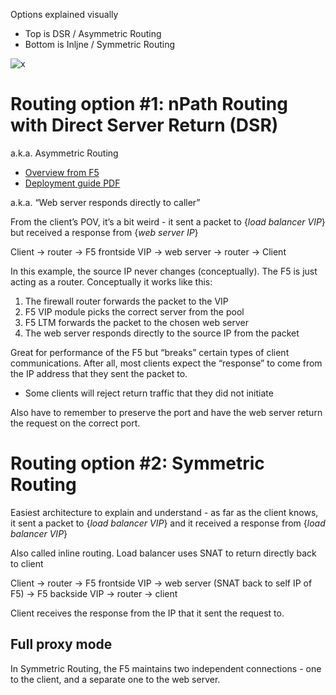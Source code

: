 Options explained visually 
- Top is DSR / Asymmetric Routing
- Bottom is Inljne / Symmetric Routing

![x](https://i.imgur.com/G5i9s9Z_d.webp?maxwidth=640&shape=thumb&fidelity=medium)

# Routing option #1: nPath Routing with Direct Server Return (DSR)

a.k.a. Asymmetric Routing

- [Overview from F5](https://www.f5.com/services/resources/deployment-guides/npath-routing-direct-server-return-big-ip-v114-ltm)
- [Deployment guide PDF](https://www.f5.com/content/dam/f5/corp/global/pdf/deployment-guides/iapp-npath-dg.pdf)

a.k.a. “Web server responds directly to caller”

From the client’s POV, it’s a bit weird - it sent a packet to {*load balancer VIP*} but received a response from {*web server IP*}

Client 
   -> router 
      -> F5 frontside VIP 
         -> web server 
            -> router 
               -> Client

In this example, the source IP never changes (conceptually). The F5 is just acting as a router. Conceptually it works like this:
1. The firewall router forwards the packet to the VIP
1. F5 VIP module picks the correct server from the pool
1. F5 LTM forwards the packet to the chosen web server
1. The web server responds directly to the source IP from the packet

Great for performance of the F5 but “breaks” certain types of client communications. After all, most clients expect the “response” to come from the IP address that they sent the packet to. 
- Some clients will reject return traffic that they did not initiate

Also have to remember to preserve the port and have the web server return the request on the correct port. 

# Routing option #2: Symmetric Routing

Easiest architecture to explain and understand - as far as the client knows, it sent a packet to {*load balancer VIP*} and it received a response from {*load balancer VIP*}

Also called inline routing. Load balancer uses SNAT to return directly back to client

Client 
   -> router 
      -> F5 frontside VIP 
         -> web server (SNAT back to self IP of F5)
            -> F5 backside VIP 
               -> router
                  -> client

Client receives the response from the IP that it sent the request to. 

## Full proxy mode

In Symmetric Routing, the F5 maintains two independent connections - one to the client, and a separate one to the web server. 
